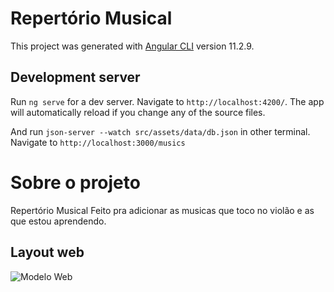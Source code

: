 # Repertório Musical

This project was generated with [Angular CLI](https://github.com/angular/angular-cli) version 11.2.9.

## Development server

Run `ng serve` for a dev server. Navigate to `http://localhost:4200/`. The app will automatically reload if you change any of the source files.

And run `json-server --watch src/assets/data/db.json` in other terminal. Navigate to `http://localhost:3000/musics`

# Sobre o projeto

Repertório Musical
Feito pra adicionar as musicas que toco no violão e as que estou aprendendo.

## Layout web
![Modelo Web](https://github.com/SanzioWesley/RepertorioMusical/blob/main/src/assets/img/repertorio.PNG)

